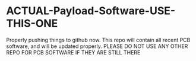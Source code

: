 # ACTUAL-Payload-Software-USE-THIS-ONE
Properly pushing things to github now. This repo will contain all recent PCB software, and will be updated properly. PLEASE DO NOT USE ANY OTHER REPO FOR PCB SOFTWARE IF THEY ARE STILL THERE
